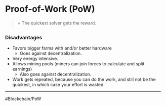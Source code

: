 # Proof-of-Work (PoW)
>⭐ The quickest solver gets the reward.

### Disadvantages
- Favors bigger farms with and/or better hardware
	- Goes against decentralization.
- Very energy intensive.
- Allows mining pools (miners can join forces to calculate and split earnings)
	- Also goes against decentralization.
- Work gets repeated, because you can do the work, and still not be the quickest, in which case your effort is wasted.


---
#Blockchain/PoW